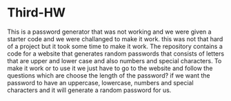 # Third-HW
This is a password generator that was not working and we were given a starter code and we were challanged to make it work. this was not that hard of a project but it took some time to make it work.
The repository contains a code for a website that generates random passwords that consists of letters that are upper and lower case and also numbers and special characters.
To make it work or to use it we just have to go to the website and follow the questions which are choose the length of the password? if we want the password to have an uppercase, lowercase, numbers and special characters and it will generate a random password for us.
